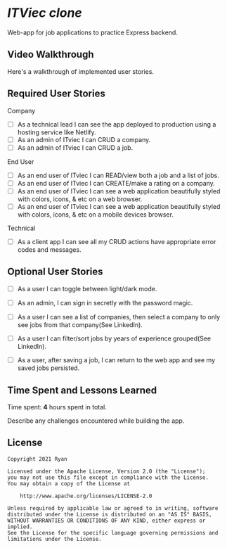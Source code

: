 # *ITViec clone*

Web-app for job applications to practice Express backend.

## Video Walkthrough

Here's a walkthrough of implemented user stories.

<!-- ![](http://g.recordit.co/cURdPMSHT2.gif) -->

<!-- ## Code Reviews

This code was reviewed by @username and @otherusername. 

* [Link to PR #X](#) - reviewed by @username.
* [Link to PR #Y](#) - reviewed by @otherusername.    -->

## Required User Stories
Company
- [ ] As a technical lead I can see the app deployed to production using a hosting service like Netlify.
- [ ] As an admin of ITviec I can CRUD a company.
- [ ] As an admin of ITviec I can CRUD a job.

End User
- [ ] As an end user of ITviec I can READ/view both a job and a list of jobs.
- [ ] As an end user of ITviec I can CREATE/make a rating on a company.
- [ ] As an end user of ITviec I can see a web application beautifully styled with colors, icons, & etc on a web browser.
- [ ] As an end user of ITviec I can see a web application beautifully styled with colors, icons, & etc on a mobile devices browser.

Technical
- [ ] As a client app I can see all my CRUD actions have appropriate error codes and messages.

## Optional User Stories

- [ ] As a user I can toggle between light/dark mode.
- [ ] As an admin, I can sign in secretly with the password magic.
- [ ] As a user I can see a list of companies, then select a company to only see jobs from that company(See LinkedIn).
- [ ] As a user I can filter/sort jobs by years of experience grouped(See LinkedIn).
- [ ] As a user, after saving a job, I can return to the web app and see my saved jobs persisted.


## Time Spent and Lessons Learned

Time spent: **4** hours spent in total.

Describe any challenges encountered while building the app.

## License

    Copyright 2021 Ryan

    Licensed under the Apache License, Version 2.0 (the "License");
    you may not use this file except in compliance with the License.
    You may obtain a copy of the License at

        http://www.apache.org/licenses/LICENSE-2.0

    Unless required by applicable law or agreed to in writing, software
    distributed under the License is distributed on an "AS IS" BASIS,
    WITHOUT WARRANTIES OR CONDITIONS OF ANY KIND, either express or implied.
    See the License for the specific language governing permissions and
    limitations under the License.